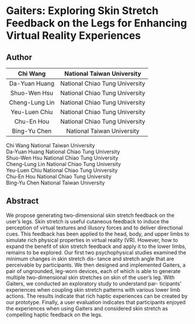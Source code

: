 # Gaiters: Exploring Skin Stretch Feedback on the Legs for Enhancing Virtual Reality Experiences #

Author
---
| Chi Wang | National Taiwan University |
|:-------:|:-----:|
| Da-Yuan Huang  | National Chiao Tung University |
| Shuo-Wen Hsu   | National Chiao Tung University |
| Cheng-Lung Lin | National Chiao Tung University |
| Yeu-Luen Chiu  | National Chiao Tung University |
| Chu-En Hou     | National Chiao Tung University |
| Bing-Yu Chen   | National Taiwan University     |


Chi Wang  National Taiwan University <br />
Da-Yuan Huang   National Chiao Tung University <br />
Shuo-Wen Hsu    National Chiao Tung University <br />
Cheng-Lung Lin    National Chiao Tung University <br />
Yeu-Luen Chiu   National Chiao Tung University <br />
Chu-En Hou    National Chiao Tung University <br />
Bing-Yu Chen    National Taiwan University <br />


Abstract
---
We propose generating two-dimensional skin stretch feedback on the user’s legs. Skin stretch is useful cutaneous feedback to induce the perception of virtual textures and illusory forces and to deliver directional cues. This feedback has been applied to the head, body, and upper limbs to simulate rich physical properties in virtual reality (VR). However, how to expand the benefit of skin stretch feedback and apply it to the lower limbs, remains to be explored. Our first two psychophysical studies examined the minimum changes in skin stretch dis- tance and stretch angle that are perceivable by participants. We then designed and implemented Gaiters, a pair of ungrounded, leg-worn devices, each of which is able to generate multiple two-dimensional skin stretches on skin of the user’s leg. With Gaiters, we conducted an exploratory study to understand par- ticipants’ experiences when coupling skin stretch patterns with various lower limb actions. The results indicate that rich haptic experiences can be created by our prototype. Finally, a user evaluation indicates that participants enjoyed the experiences when using Gaiters and considered skin stretch as compelling haptic feedback on the legs.
